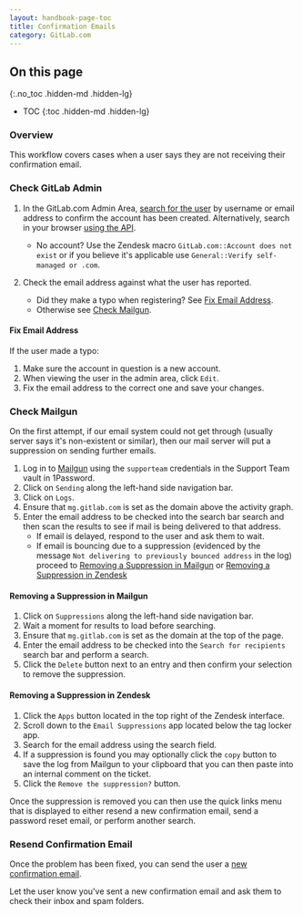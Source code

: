```yaml
---
layout: handbook-page-toc
title: Confirmation Emails
category: GitLab.com
---
```


## On this page
{:.no_toc .hidden-md .hidden-lg}

- TOC
{:toc .hidden-md .hidden-lg}

### Overview

This workflow covers cases when a user says they are not receiving their confirmation email.

### Check GitLab Admin

1. In the GitLab.com Admin Area, [search for the user](https://gitlab.com/admin/users) by username or email address to confirm the account has been created. Alternatively, search in your browser [using the API](https://gitlab.com/api/v4/users?search=email@email.test).
    - No account? Use the Zendesk macro `GitLab.com::Account does not exist` or if you believe it's applicable use `General::Verify self-managed or .com`.

1. Check the email address against what the user has reported.
    - Did they make a typo when registering? See [Fix Email Address](#fix-email-address).
    - Otherwise see [Check Mailgun](#check-mailgun).

#### Fix Email Address

If the user made a typo:

1. Make sure the account in question is a new account.
1. When viewing the user in the admin area, click `Edit`.
1. Fix the email address to the correct one and save your changes.

### Check Mailgun

On the first attempt, if our email system could not get through (usually server says it's non-existent or similar), then our mail server will put a suppression on sending further emails.

1. Log in to [Mailgun](https://app.mailgun.com/app/dashboard) using the `supporteam` credentials in the Support Team vault in 1Password.
1. Click on `Sending` along the left-hand side navigation bar.
1. Click on `Logs`.
1. Ensure that `mg.gitlab.com` is set as the domain above the activity graph.
1. Enter the email address to be checked into the search bar search and then scan the results to see if mail is being delivered to that address.
    - If email is delayed, respond to the user and ask them to wait.
    - If email is bouncing due to a suppression (evidenced by the message `Not delivering to previously bounced address` in the log) proceed to [Removing a Suppression in Mailgun](#removing-a-suppression-in-mailgun) or [Removing a Suppression in Zendesk](#removing-a-suppression-in-zendesk)

#### Removing a Suppression in Mailgun

1. Click on `Suppressions` along the left-hand side navigation bar.
1. Wait a moment for results to load before searching.
1. Ensure that `mg.gitlab.com` is set as the domain at the top of the page.
1. Enter the email address to be checked into the `Search for recipients` search bar and perform a search.
1. Click the `Delete` button next to an entry and then confirm your selection to remove the suppression.

#### Removing a Suppression in Zendesk

1. Click the `Apps` button located in the top right of the Zendesk interface.
1. Scroll down to the `Email Suppressions` app located below the tag locker app.
1. Search for the email address using the search field.
1. If a suppression is found you may optionally click the `copy` button to save the log from Mailgun to your clipboard that you can then paste into an internal comment on the ticket.
1. Click the `Remove the suppression?` button.

Once the suppression is removed you can then use the quick links menu that is displayed to either resend a new confirmation email, send a password reset email, or perform another search.

### Resend Confirmation Email

Once the problem has been fixed, you can send the user a [new confirmation email](https://gitlab.com/users/confirmation/new).

Let the user know you've sent a new confirmation email and ask them to check their inbox and spam folders.
